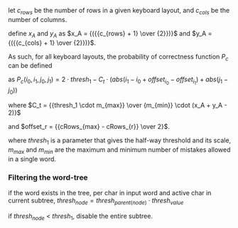 let $c_{rows}$ be the number of rows in a given keyboard layout, and $c_{cols}$ be the number of columns.

define $x_A$ and $y_A$ as $x_A = {({{c_{rows} + 1} \over {2}})}$ and $y_A = {({{c_{cols} + 1} \over {2}})}$.

As such, for all keyboard layouts, the probability of correctness function $P_c$ can be defined

as        $P_c(i_0, i_1, j_0, j_1) = 2 \cdot thresh_1 - C_t \cdot (abs({i_1 - i_0 + offset_{i_0} - offset_{i_1}}) + abs({j_1 - j_0}))$

where
        $C_t = {{thresh_1 \cdot m_{max}} \over {m_{min}} \cdot (x_A + y_A - 2)}$

and
        $offset_r = {{cRows_{max} - cRows_{r}} \over 2}$.

where $thresh_1$ is a parameter that gives the half-way threshold and its scale, $m_{max}$ and $m_{min}$ are the maximum and minimum number of mistakes allowed in a single word.

### Filtering the word-tree
if the word exists in the tree, per char in input word and active char in current subtree,
$thresh_{node} = thresh_{parent(node)} \cdot thresh_{value}$

if $thresh_{node}$ < $thresh_1$, disable the entire subtree.
